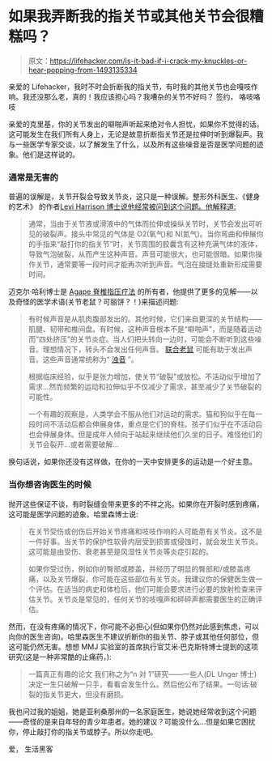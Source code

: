 # 如果我弄断我的指关节或其他关节会很糟糕吗？

> 原文：<https://lifehacker.com/is-it-bad-if-i-crack-my-knuckles-or-hear-popping-from-1493135334>

亲爱的 Lifehacker，我时不时会折断我的指关节，有时我的其他关节也会嘎吱作响。我还没那么老，真的！我应该担心吗？我嘈杂的关节不好吗？
签约，
咯吱咯吱



亲爱的克里基，你的关节发出的噼啪声听起来绝对令人担忧，如果你不觉得的话。这可能发生在我们所有人身上，无论是故意折断指关节还是拉伸时听到爆裂声。我与一些医学专家交谈，以了解发生了什么，以及所有这些噪音是否是医学问题的迹象。他们是这样说的。

### 通常是无害的

普遍的误解是，关节开裂会导致关节炎，这只是一种误解。整形外科医生、《健身的艺术》 的作者[Levi Harrison 博士说他经常被问到这个问题。他解释道:](http://www.drlevifitness.com)

> 通常，当由于关节液或滑液中的气体而拉伸或操纵关节时，关节会发出可听见的破裂声。接头中常见的气体是 O2(氧气)和 N(氮气)。当你弯曲和伸展你的手指来“敲打你的指关节”时，关节周围的胶囊含有这种充满气体的液体，导致气泡破裂，从而产生这种声音。声音可能很大，也可能很暗。如果你操作关节，通常要等一段时间才能再次听到声音。气泡在接缝处重新形成需要时间。

迈克尔·哈利博士是 [Agape 脊椎指压疗法](http://www.agapechiropractic.com) 的所有者，他提供了更多的见解——以及奇怪的医学术语(关节老鼠？可丽饼？！)来描述问题:

> 有时候声音是从肌肉腹部发出的。其他时候，它们来自更深的关节结构——肌腱、韧带和椎间盘。有时候，这种声音根本不是“噼啪声”，而是随着运动而“四处挤压”的关节炎症。当人们把头转向一边时，可能会不断听到这些噪音。理想情况下，转头不会发出任何声音。 [联合老鼠](http://www.medilexicon.com/medicaldictionary.php?t=56153) 可能有助于发出声音。这些声音通常统称为“ [浊音](http://www.oxforddictionaries.com/us/definition/american_english/crepitus) ”。
> 
> 根据临床经验，似乎是张力增加，使关节“破裂”或放松。不活动似乎增加了需求...然而频繁的运动和拉伸似乎不仅减少了需求，甚至减少了关节破裂的可能性。
> 
> 一个有趣的观察是，人类学会不服从他们对运动的需求。猫和狗似乎在每一段时间不活动后都会伸展身体，重点是它们的脊柱。孩子们似乎在不活动后也会伸展身体。但是成年人倾向于站起来继续他们久坐的日子。难怪他们的关节会裂开...或者需要破解…

换句话说，如果你还没有这样做，在你的一天中安排更多的运动是一个好主意。

### 当你想咨询医生的时候

抛开这些保证不谈，有时裂缝会带来更多的不祥之兆。如果你在开裂时感到疼痛，这可能是医学问题的迹象。哈里森博士说:

> 在关节受伤或创伤后开始关节疼痛和吱吱作响的人可能患有关节炎。这不是一件好事。当关节的保护性软骨内层受到损害或侵蚀时，就会发生关节炎。这可能是由受伤、衰老甚至是风湿性关节炎等炎症引起的。
> 
> 如果你受过伤，例如你的臀部或膝盖，并经历了明显的臀部和/或膝盖疼痛，以及关节爆裂，你可能在这些部位有关节炎。我建议你的保健医生做一个评估。在适当的病史和体检后，他们可能会要求进行必要的放射检查来评估关节。关节炎是常见的，任何关节的吱嘎声和砰砰声都需要医生的正确评估。

然而，在没有疼痛的情况下，你可能不必担心(但如果你仍然对此感到焦虑，可以向你的医生咨询)。哈里森医生不建议折断你的指关节、脖子或其他任何部位，但这可能仍然无害。想想 MMJ 实验室的首席执行官艾米·巴克斯特博士提到的这项研究(这是一种非常酷的止痛药，):

> 一篇真正有趣的论文 我们称之为“n 对 1”研究——一些人(DL Unger 博士)决定一生只破解一只手，看看会发生什么。然后他公布了结果。一句话:破裂的指关节更大，但没有磨损。

我也问过我的姐姐，她是亚利桑那州的一名家庭医生，她说她经常收到这个问题——奇怪的是来自年轻的青少年患者。她的建议？可能没什么...但是如果它困扰你，停止敲打你的指关节或脖子。所以你走吧。

爱，
生活黑客